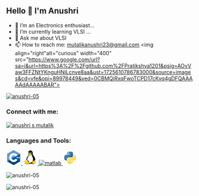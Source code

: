 ## Hello 👋 I'm Anushri
- 🔭 I’m an Electronics enthusiast...
- 🌱 I’m currently learning VLSI ...
- 💬 Ask me about VLSI
- 📫 How to reach me: mutalikanushri23@gmail.com
<img align="right"alt="curious" width="400" src="https://www.google.com/url?sa=i&url=https%3A%2F%2Fgithub.com%2FPratikshya1201&psig=AOvVaw3FFZNtYKnguHNjLcnve8aa&ust=1725610786783000&source=images&cd=vfe&opi=89978449&ved=0CBMQjRxqFwoTCPD17cKvq4gDFQAAAAAdAAAAABAR">

<p align="left"> <a href="https://github.com/ryo-ma/github-profile-trophy"><img src="https://github-profile-trophy.vercel.app/?username=anushri-05" alt="anushri-05" /></a> </p>

<h3 align="left">Connect with me:</h3>
<p align="left">
<a href="https://linkedin.com/in/anushri s mutalik" target="blank"><img align="center" src="https://raw.githubusercontent.com/rahuldkjain/github-profile-readme-generator/master/src/images/icons/Social/linked-in-alt.svg" alt="anushri s mutalik" height="30" width="40" /></a>
</p>

<h3 align="left">Languages and Tools:</h3>
<p align="left"> <a href="https://www.w3schools.com/cpp/" target="_blank" rel="noreferrer"> <img src="https://raw.githubusercontent.com/devicons/devicon/master/icons/cplusplus/cplusplus-original.svg" alt="cplusplus" width="40" height="40"/> </a> <a href="https://www.linux.org/" target="_blank" rel="noreferrer"> <img src="https://raw.githubusercontent.com/devicons/devicon/master/icons/linux/linux-original.svg" alt="linux" width="40" height="40"/> </a> <a href="https://www.mathworks.com/" target="_blank" rel="noreferrer"> <img src="https://upload.wikimedia.org/wikipedia/commons/2/21/Matlab_Logo.png" alt="matlab" width="40" height="40"/> </a> <a href="https://www.python.org" target="_blank" rel="noreferrer"> <img src="https://raw.githubusercontent.com/devicons/devicon/master/icons/python/python-original.svg" alt="python" width="40" height="40"/> </a> </p>

<p><img align="center" src="https://github-readme-stats.vercel.app/api/top-langs?username=anushri-05&show_icons=true&locale=en&layout=compact" alt="anushri-05" /></p>

<p><img align="center" src="https://github-readme-streak-stats.herokuapp.com/?user=anushri-05&" alt="anushri-05" /></p>

